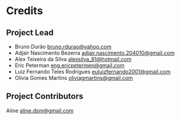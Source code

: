 Credits
=======

Project Lead
----------------

* Bruno Durão <bruno.rdurao@yahoo.com>
* Adjair Nascimento Bezerra <adjair.nascimento.204010@gmail.com>
* Alex Teixeira da Silva <alexsilva_81@hotmail.com>
* Eric Peterman <eng.ericpetermen@gmail.com>
* Luiz Fernando Teles Rodrigues <euluizfernando2001@gmail.com>
* Olivia Gomes Martins <oliviagmartins@gmail.com>

Project Contributors
------------

Aline <aline.dsm@gmail.com>
